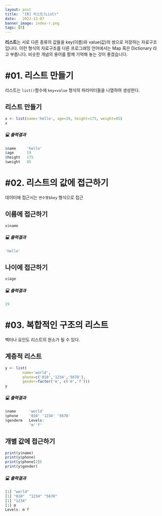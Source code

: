 ```yaml
---
layout: post
title:  "[R] 리스트(List)"
date:   2022-12-07
banner_image: index-r.png
tags: [R]
---
```


**리스트**는 서로 다른 종류의 값들을 key(이름)와 value(값)의 쌍으로 저장하는 자료구조 입니다. 이런 형식의 자료구조를 다른 프로그래밍 언어에서는 Map 혹은 Dictionary 라고 부릅니다. 비슷한 개념의 용어를 함께 기억해 놓는 것이 좋겠습니다.

<!--more-->

# #01. 리스트 만들기

리스트는 `list()`함수에 `key=value` 형식의 파라미터들을 나열하여 생성한다.

## 리스트 만들기

```r
x <- list(name='hello', age=19, height=175, weight=85)
x
```

##### 💻 출력결과
    
```r
$name     'hello'
$age      19
$height   175
$weight   85
```
    

# #02. 리스트의 값에 접근하기

데이터에 접근시는 `변수명$key` 형식으로 접근

## 이름에 접근하기

```r
x$name
```

##### 💻 출력결과
    
```r
'hello'
```
    

## 나이에 접근하기

```r
x$age
```

##### 💻 출력결과
    
```r
19
```
    

# #03. 복합적인 구조의 리스트

벡터나 요인도 리스트의 원소가 될 수 있다.

## 계층적 리스트

```r
y <- list(
        name='world',
        phone=c('010','1234','5678'),
        gender=factor('m', c('m','f')))
y
```

##### 💻 출력결과
    
```r
$name      'world'
$phone     '010' '1234' '5678'
$genderm   Levels:
           'm''f'
```
    

## 개별 값에 접근하기

```r
print(y$name)
print(y$phone)
print(y$phone[2])
print(y$gender)
```

##### 💻 출력결과
    
```r
[1] "world"
[1] "010"  "1234" "5678"
[1] "1234"
[1] m
Levels: m f
```